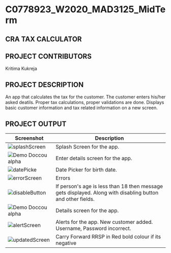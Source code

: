 # C0778923_W2020_MAD3125_MidTerm
## CRA TAX CALCULATOR

## PROJECT CONTRIBUTORS

Kritima Kukreja

## PROJECT DESCRIPTION
An app that calculates the tax for the customer. The customer enters his/her asked deatils. Proper tax calculations, proper validations are done. Displays basic customer information and tax related information on a new screen. 

## PROJECT OUTPUT
Screenshot | Description
--- | ---
<img src="https://i93.servimg.com/u/f93/18/45/29/87/splash10.png" alt="splashScreen"/> | Splash Screen for the app.
![Demo Doccou alpha](https://j.gifs.com/r8nlY2.gif) | Enter details screen for the app. 
<img src="https://i93.servimg.com/u/f93/18/45/29/87/datepi11.png" alt="datePicke"/> | Date Picker for birth date.
<img src="https://i.servimg.com/u/f93/18/45/29/87/errors10.png" alt="errorScreen"/> | Errors 
<img src="https://i93.servimg.com/u/f93/18/45/29/87/button10.png" alt="disableButton"/> | If person's age is less than 18 then message gets displayed. Along with disabling button and other fields.
![Demo Doccou alpha](https://j.gifs.com/yoxv2P.gif) | Details screen for the app. 
<img src="https://i93.servimg.com/u/f93/18/45/29/87/newcus13.png" alt="alertScreen"/> | Alerts for the app. New customer added. Username, Password incorrect. 
<img src="https://i93.servimg.com/u/f93/18/45/29/87/carryf10.png" alt="updatedScreen"/> | Carry Forward RRSP in Red bold colour if its negative
